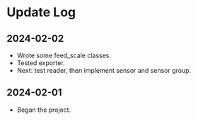 # Update Log
## 2024-02-02
* Wrote some feed_scale classes.
* Tested exporter.
* Next: test reader, then implement sensor and sensor group.
## 2024-02-01
* Began the project.